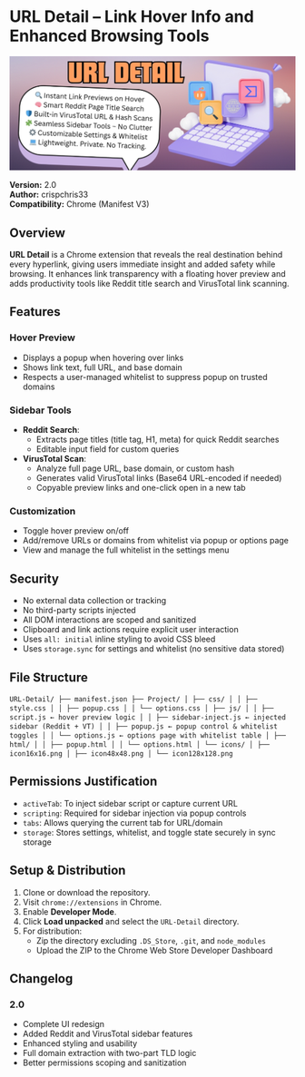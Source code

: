 # URL Detail – Link Hover Info and Enhanced Browsing Tools

![URL Detail Screenshot](URL%20Detail.jpg)

**Version:** 2.0  
**Author:** crispchris33  
**Compatibility:** Chrome (Manifest V3)

## Overview

**URL Detail** is a Chrome extension that reveals the real destination behind every hyperlink, giving users immediate insight and added safety while browsing. It enhances link transparency with a floating hover preview and adds productivity tools like Reddit title search and VirusTotal link scanning.

## Features

### Hover Preview
- Displays a popup when hovering over links
- Shows link text, full URL, and base domain
- Respects a user-managed whitelist to suppress popup on trusted domains

### Sidebar Tools
- **Reddit Search**:
  - Extracts page titles (title tag, H1, meta) for quick Reddit searches
  - Editable input field for custom queries
- **VirusTotal Scan**:
  - Analyze full page URL, base domain, or custom hash
  - Generates valid VirusTotal links (Base64 URL-encoded if needed)
  - Copyable preview links and one-click open in a new tab

### Customization
- Toggle hover preview on/off
- Add/remove URLs or domains from whitelist via popup or options page
- View and manage the full whitelist in the settings menu

## Security

- No external data collection or tracking
- No third-party scripts injected
- All DOM interactions are scoped and sanitized
- Clipboard and link actions require explicit user interaction
- Uses `all: initial` inline styling to avoid CSS bleed
- Uses `storage.sync` for settings and whitelist (no sensitive data stored)

## File Structure

<pre><code>URL-Detail/ ├── manifest.json ├── Project/ │ ├── css/ │ │ ├── style.css │ │ ├── popup.css │ │ └── options.css │ ├── js/ │ │ ├── script.js ← hover preview logic │ │ ├── sidebar-inject.js ← injected sidebar (Reddit + VT) │ │ ├── popup.js ← popup control & whitelist toggles │ │ └── options.js ← options page with whitelist table │ ├── html/ │ │ ├── popup.html │ │ └── options.html │ └── icons/ │ ├── icon16x16.png │ ├── icon48x48.png │ └── icon128x128.png </code></pre>

## Permissions Justification

- `activeTab`: To inject sidebar script or capture current URL
- `scripting`: Required for sidebar injection via popup controls
- `tabs`: Allows querying the current tab for URL/domain
- `storage`: Stores settings, whitelist, and toggle state securely in sync storage

## Setup & Distribution

1. Clone or download the repository.
2. Visit `chrome://extensions` in Chrome.
3. Enable **Developer Mode**.
4. Click **Load unpacked** and select the `URL-Detail` directory.
5. For distribution:
   - Zip the directory excluding `.DS_Store`, `.git`, and `node_modules`
   - Upload the ZIP to the Chrome Web Store Developer Dashboard

## Changelog

### 2.0
- Complete UI redesign
- Added Reddit and VirusTotal sidebar features
- Enhanced styling and usability
- Full domain extraction with two-part TLD logic
- Better permissions scoping and sanitization

